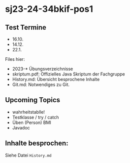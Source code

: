 # sj23-24-34bkif-pos1

## Test Termine

-   16.10.
-   14.12.
-   22.1.

Files hier:

-   2023-\* Übungsverzeichnisse
-   skriptum.pdf: Offizielles Java Skriptum der Fachgruppe
-   History.md: Übersicht besprochene Inhalte
-   Git.md: Notwendiges zu Git.

## Upcoming Topics

-   wahrheitstablle!
-   Testklasse / try / catch
-   Üben (Person) BMI
-   Javadoc

## Inhalte besprochen:

Siehe Datei `History.md`
